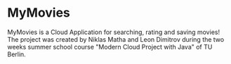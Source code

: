 # MyMovies

MyMovies is a Cloud Application for searching, rating and saving movies!
The project was created by Niklas Matha and Leon Dimitrov during the two weeks summer school course "Modern Cloud Project with Java" of TU Berlin.


 
